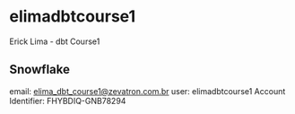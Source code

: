 # elimadbtcourse1
Erick Lima - dbt Course1

## Snowflake
email: elima_dbt_course1@zevatron.com.br
user: elimadbtcourse1
Account Identifier: FHYBDIQ-GNB78294
